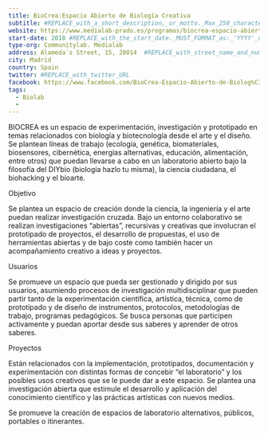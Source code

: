 ```yaml
---
title: BioCrea:Espacio Abierto de Biología Creativa
subtitle: #REPLACE_with_a_short_description,_or_motto._Max_250_characters
website: https://www.medialab-prado.es/programas/biocrea-espacio-abierto-de-biologia-creativa #REPLACE_with_the_main_URL_for_initiative
start-date: 2018 #REPLACE_with_the_start_date._MUST_FORMAT_as:_'YYYY'_or_'YYYY-MM'_or_'YYYY-MM-DD'
type-org: Communitylab. Medialab 
address: Alameda´s Street, 15, 28014  #REPLACE_with_street_name_and_number_in_english
city: Madrid
country: Spain
twitter: #REPLACE_with_twitter_URL
facebook: https://www.facebook.com/BioCrea-Espacio-Abierto-de-Biolog%C3%ADa-Creativa-1949666018486706
tags:
  - Biolab
  - 
---
```


BIOCREA es un espacio de experimentación, investigación y prototipado en temas relacionados con biología y biotecnología desde el arte y el diseño. Se plantean líneas de trabajo (ecología, genética, biomateriales, biosensores, cibernética, energías alternativas, educación, alimentación, entre otros) que puedan llevarse a cabo en un laboratorio abierto bajo la filosofía del DIYbio (biología hazlo tu misma), la ciencia ciudadana, el biohacking y el bioarte.

Objetivo

Se plantea un espacio de creación donde la ciencia, la ingeniería y el arte puedan realizar investigación cruzada. Bajo un entorno colaborativo se realizan investigaciones “abiertas”, recursivas y creativas que involucran el prototipado de proyectos, el desarrollo de propuestas, el uso de herramientas abiertas y de bajo coste como también hacer un acompañamiento creativo a ideas y proyectos.

Usuarios

Se promueve un espacio que pueda ser gestionado y dirigido por sus usuarios, asumiendo procesos de investigación multidisciplinar que pueden partir tanto de la experimentación científica, artística, técnica, como de prototipado y de diseño de instrumentos, protocolos, metodologías de trabajo, programas pedagógicos. Se busca personas que participen activamente y puedan aportar desde sus saberes y aprender de otros saberes.

Proyectos

Están relacionados con la implementación, prototipados, documentación y experimentación con distintas formas de concebir “el laboratorio” y los posibles usos creativos que se le puede dar a este espacio. Se plantea una investigación abierta que estimule el desarrollo y aplicación del conocimiento científico y las prácticas artísticas con nuevos medios.

Se promueve la creación de espacios de laboratorio alternativos, públicos, portables o itinerantes.
